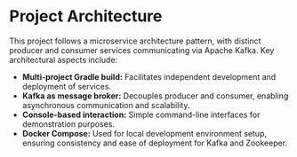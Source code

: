 # Project Architecture

This project follows a microservice architecture pattern, with distinct producer and consumer services communicating via Apache Kafka. Key architectural aspects include:

*   **Multi-project Gradle build:** Facilitates independent development and deployment of services.
*   **Kafka as message broker:** Decouples producer and consumer, enabling asynchronous communication and scalability.
*   **Console-based interaction:** Simple command-line interfaces for demonstration purposes.
*   **Docker Compose:** Used for local development environment setup, ensuring consistency and ease of deployment for Kafka and Zookeeper.